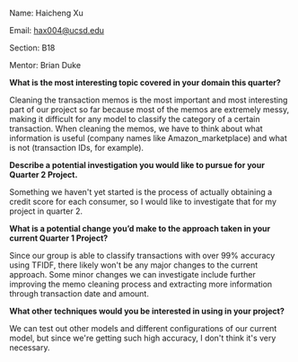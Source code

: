 Name: Haicheng Xu

Email: hax004@ucsd.edu

Section: B18

Mentor: Brian Duke 


**What is the most interesting topic covered in your domain this quarter?**

Cleaning the transaction memos is the most important and most interesting part of our project so far because most of the memos are extremely messy, making it difficult for any model to classify the category of a certain transaction. When cleaning the memos, we have to think about what information is useful (company names like Amazon_marketplace) and what is not (transaction IDs, for example).

**Describe a potential investigation you would like to pursue for your Quarter 2 Project.**

Something we haven't yet started is the process of actually obtaining a credit score for each consumer, so I would like to investigate that for my project in quarter 2. 

**What is a potential change you’d make to the approach taken in your current Quarter 1 Project?**

Since our group is able to classify transactions with over 99% accuracy using TFIDF, there likely won't be any major changes to the current approach. Some minor changes we can investigate include further improving the memo cleaning process and extracting more information through transaction date and amount.

**What other techniques would you be interested in using in your project?**

We can test out other models and different configurations of our current model, but since we're getting such high accuracy, I don't think it's very necessary.
